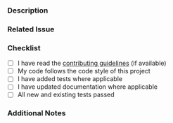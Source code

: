 <!-- Thank you for your contribution! -->

### Description
<!-- Please describe your changes in detail. -->

### Related Issue
<!-- If this PR addresses an issue, please link it here. -->

### Checklist
- [ ] I have read the [contributing guidelines](../CONTRIBUTING.md) (if available)
- [ ] My code follows the code style of this project
- [ ] I have added tests where applicable
- [ ] I have updated documentation where applicable
- [ ] All new and existing tests passed

### Additional Notes
<!-- Add any other context or screenshots about the PR here. -->
